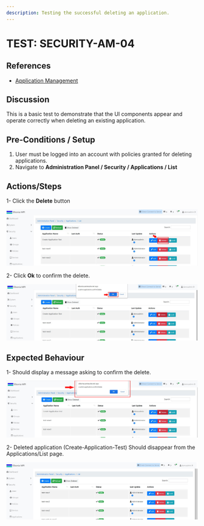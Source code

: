 ```yaml
---
description: Testing the successful deleting an application.
---
```


# TEST: SECURITY-AM-04

## References

* [Application Management](broken-reference)

## Discussion

This is a basic test to demonstrate that the UI components appear and operate correctly when deleting an existing application.

## Pre-Conditions / Setup

1. User must be logged into an account with policies granted for deleting applications.
2. Navigate to **Administration Panel / Security / Applications / List**



## Actions/Steps

1- Click the **Delete** button

![](<../../../../../../../../../.gitbook/assets/14 (1).jpg>)

2- Click  **Ok** to confirm the delete.

![](<../../../../../../../../../.gitbook/assets/16 (1).jpg>)

## Expected Behaviour

1- Should display a message asking to confirm the delete.

![](<../../../../../../../../../.gitbook/assets/15 (2).jpg>)

2- Deleted application (Create-Application-Test) Should disappear from the Applications/List page.

![](<../../../../../../../../../.gitbook/assets/17 (1).jpg>)
